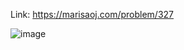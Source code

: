 Link: https://marisaoj.com/problem/327

![image](https://github.com/user-attachments/assets/4e2b3713-17cc-476c-9655-ba8059e9b3c1)
